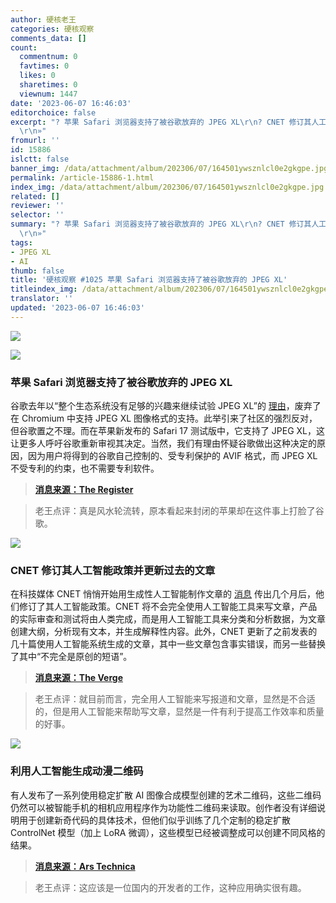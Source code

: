 ```yaml
---
author: 硬核老王
categories: 硬核观察
comments_data: []
count:
  commentnum: 0
  favtimes: 0
  likes: 0
  sharetimes: 0
  viewnum: 1447
date: '2023-06-07 16:46:03'
editorchoice: false
excerpt: "? 苹果 Safari 浏览器支持了被谷歌放弃的 JPEG XL\r\n? CNET 修订其人工智能政策并更新过去的文章\r\n? 利用人工智能生成动漫二维码\r\n»
  \r\n»"
fromurl: ''
id: 15886
islctt: false
banner_img: /data/attachment/album/202306/07/164501ywsznlcl0e2gkgpe.jpg
permalink: /article-15886-1.html
index_img: /data/attachment/album/202306/07/164501ywsznlcl0e2gkgpe.jpg
related: []
reviewer: ''
selector: ''
summary: "? 苹果 Safari 浏览器支持了被谷歌放弃的 JPEG XL\r\n? CNET 修订其人工智能政策并更新过去的文章\r\n? 利用人工智能生成动漫二维码\r\n»
  \r\n»"
tags:
- JPEG XL
- AI
thumb: false
title: '硬核观察 #1025 苹果 Safari 浏览器支持了被谷歌放弃的 JPEG XL'
titleindex_img: /data/attachment/album/202306/07/164501ywsznlcl0e2gkgpe.jpg
translator: ''
updated: '2023-06-07 16:46:03'
---
```


![](/data/attachment/album/202306/07/164501ywsznlcl0e2gkgpe.jpg)


![](/data/attachment/album/202306/07/164512jasca06vm6l56qwq.jpg)


### 苹果 Safari 浏览器支持了被谷歌放弃的 JPEG XL


谷歌去年以“整个生态系统没有足够的兴趣来继续试验 JPEG XL”的 [理由](/article-15197-1.html)，废弃了在 Chromium 中支持 JPEG XL 图像格式的支持。此举引来了社区的强烈反对，但谷歌置之不理。而在苹果新发布的 Safari 17 测试版中，它支持了 JPEG XL，这让更多人呼吁谷歌重新审视其决定。当然，我们有理由怀疑谷歌做出这种决定的原因，因为用户将得到的谷歌自己控制的、受专利保护的 AVIF 格式，而 JPEG XL 不受专利的约束，也不需要专利软件。



> 
> **[消息来源：The Register](https://www.theregister.com/2023/06/07/apple_safari_jpeg_xl/)**
> 
> 
> 



> 
> 老王点评：真是风水轮流转，原本看起来封闭的苹果却在这件事上打脸了谷歌。
> 
> 
> 


![](/data/attachment/album/202306/07/164527x5oyw3qgig3weq8e.jpg)


### CNET 修订其人工智能政策并更新过去的文章


在科技媒体 CNET 悄悄开始用生成性人工智能制作文章的 [消息](/article-15451-1.html) 传出几个月后，他们修订了其人工智能政策。CNET 将不会完全使用人工智能工具来写文章，产品的实际审查和测试将由人类完成，而是用人工智能工具来分类和分析数据，为文章创建大纲，分析现有文本，并生成解释性内容。此外，CNET 更新了之前发表的几十篇使用人工智能系统生成的文章，其中一些文章包含事实错误，而另一些替换了其中“不完全是原创的短语”。



> 
> **[消息来源：The Verge](https://www.theverge.com/2023/6/6/23750761/cnet-ai-generated-stories-policy-update)**
> 
> 
> 



> 
> 老王点评：就目前而言，完全用人工智能来写报道和文章，显然是不合适的，但是用人工智能来帮助写文章，显然是一件有利于提高工作效率和质量的好事。
> 
> 
> 


![](/data/attachment/album/202306/07/164547jqgh1jh44btdgua2.jpg)


### 利用人工智能生成动漫二维码


有人发布了一系列使用稳定扩散 AI 图像合成模型创建的艺术二维码，这些二维码仍然可以被智能手机的相机应用程序作为功能性二维码来读取。创作者没有详细说明用于创建新奇代码的具体技术，但他们似乎训练了几个定制的稳定扩散 ControlNet 模型（加上 LoRA 微调），这些模型已经被调整成可以创建不同风格的结果。



> 
> **[消息来源：Ars Technica](https://arstechnica.com/information-technology/2023/06/redditor-creates-working-anime-qr-codes-using-stable-diffusion/)**
> 
> 
> 



> 
> 老王点评：这应该是一位国内的开发者的工作，这种应用确实很有趣。
> 
> 
>
